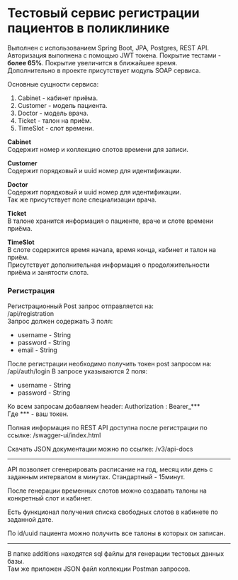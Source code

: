 # Тестовый сервис регистрации пациентов в поликлинике

Выполнен с использованием Spring Boot, JPA, Postgres, REST API.
Авторизация выполнена с помощью JWT токена.
Покрытие тестами - **более 65%**.  Покрытие увеличится в ближайшее время.  
Дополнительно в проекте присутствует модуль SOAP сервиса.

Основные сущности сервиса:  
1. Cabinet - кабинет приёма.  
2. Customer - модель пациента.  
3. Doctor - модель врача.  
4. Ticket - талон на приём.  
5. TimeSlot - слот времени.  

**Cabinet**  
Содержит номер и коллекцию слотов времени для записи.

**Customer**  
Содержит порядковый и uuid номер для идентификации.

**Doctor**  
Содержит порядковый и uuid номер для идентификации.  
Так же присутствует поле специализации врача.

**Ticket**  
В талоне хранится информация о пациенте, враче и слоте времени приёмa.

**TimeSlot**  
В слоте содержится время начала, время конца, кабинет и талон на приём.  
Присутствует дополнительная информация о продолжительности приёма и занятости слота.

### Регистрация
Регистрационный Post запрос отправляется на:  
/api/registration  
Запрос должен содержать 3 поля:
- username - String
- password - String
- email - String

После регистрации необходимо получить токен post запросом на:
/api/auth/login
В запросе указываются 2 поля:
- username - String
- password - String

Ко всем запросам добавляем header:
Authorization : Bearer_***  
Где *** - ваш токен.

Полная информация по REST API доступна после регистрации по ссылке:
/swagger-ui/index.html

Скачать JSON документации можно по ссылке:
/v3/api-docs

---
API позволяет сгенерировать расписание на год, месяц или день с заданным интервалом в минутах. Стандартный - 15минут.

После генерации временных слотов можно создавать талоны на конкретный слот и кабинет.

Есть функционал получения списка свободных слотов в кабинете по заданной дате.

По id/uuid пациента можно получить все талоны в которых он записан.

---
В папке additions находятся sql файлы для генерации тестовых данных базы.  
Там же приложен JSON файл коллекции Postman запросов.